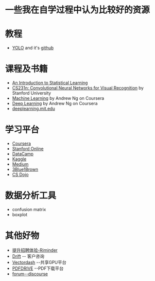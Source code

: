 # 一些我在自学过程中认为比较好的资源

# 教程
* [YOLO](https://pjreddie.com/darknet/yolo/) and it's [github](https://github.com/AlexeyAB/darknet)

# 课程及书籍
* [An Introduction to Statistical Learning](http://www-bcf.usc.edu/~gareth/ISL/)
* [CS231n: Convolutional Neural Networks for Visual Recognition](http://cs231n.stanford.edu/) by Stanford University
* [Machine Learning](https://www.coursera.org/learn/machine-learning) by Andrew Ng on Coursera
* [Deep Learning](https://www.coursera.org/specializations/deep-learning) by Andrew Ng on Coursera
* [deeplearning.mit.edu](https://deeplearning.mit.edu/)

# 学习平台
* [Coursera](https://www.coursera.org/)
* [Stanford Online](https://online.stanford.edu/courses)
* [DataCamp](https://www.datacamp.com/)
* [Kaggle](https://www.kaggle.com/)
* [Medium](https://medium.com/)
* [3Blue1Brown](https://www.youtube.com/channel/UCYO_jab_esuFRV4b17AJtAw)
* [CS Dojo](https://www.youtube.com/channel/UCxX9wt5FWQUAAz4UrysqK9A)

# 数据分析工具
* confusion matrix
* boxplot

# 其他好物
* [提升招聘体验-Riminder](https://www.riminder.net/)
* [Drift](https://www.drift.com/)  -- 客户咨询
* [Vectordash](https://vectordash.com/)  --共享GPU平台
* [PDFDRIVE](https://www.pdfdrive.com/)  --PDF下载平台
* [forum--discourse](https://www.discourse.org/)
